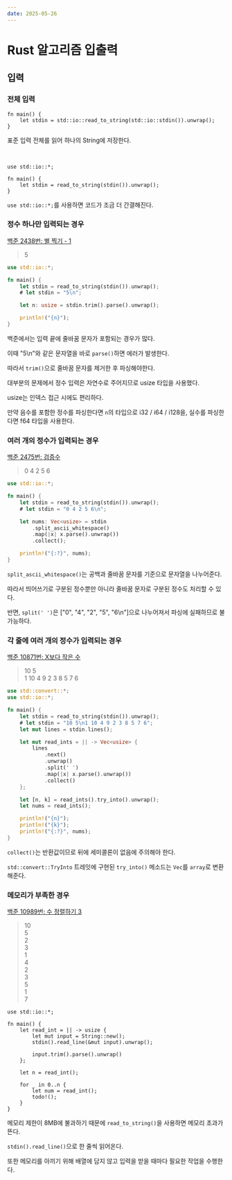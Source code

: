 ```yaml
---
date: 2025-05-26
---
```

# Rust 알고리즘 입출력

## 입력

### 전체 입력

```rust,ignore
fn main() {
    let stdin = std::io::read_to_string(std::io::stdin()).unwrap();
}
```

표준 입력 전체를 읽어 하나의 String에 저장한다.

<br>

```rust,ignore
use std::io::*;

fn main() {
    let stdin = read_to_string(stdin()).unwrap();
}
```

`use std::io::*;`를 사용하면 코드가 조금 더 간결해진다.

### 정수 하나만 입력되는 경우

[백준 2438번: 별 찍기 - 1](https://www.acmicpc.net/problem/2438)

> 5

```rust
use std::io::*;

fn main() {
    let stdin = read_to_string(stdin()).unwrap();
    # let stdin = "5\n";

    let n: usize = stdin.trim().parse().unwrap();

    println!("{n}");
}
```

백준에서는 입력 끝에 줄바꿈 문자가 포함되는 경우가 많다.

이때 "5\n"와 같은 문자열을 바로 `parse()`하면 에러가 발생한다.

따라서 `trim()`으로 줄바꿈 문자를 제거한 후 파싱해야한다.

대부분의 문제에서 정수 입력은 자연수로 주어지므로 usize 타입을 사용했다.

usize는 인덱스 접근 시에도 편리하다.

만약 음수를 포함한 정수를 파싱한다면 `n`의 타입으로 i32 / i64 / i128을, 실수를 파싱한다면 f64 타입을 사용한다.

### 여러 개의 정수가 입력되는 경우

[백준 2475번: 검증수](https://www.acmicpc.net/problem/2475)

> 0 4 2 5 6

```rust
use std::io::*;

fn main() {
    let stdin = read_to_string(stdin()).unwrap();
    # let stdin = "0 4 2 5 6\n";

    let nums: Vec<usize> = stdin
        .split_ascii_whitespace()
        .map(|x| x.parse().unwrap())
        .collect();

    println!("{:?}", nums);
}
```

`split_ascii_whitespace()`는 공백과 줄바꿈 문자를 기준으로 문자열을 나누어준다.

따라서 띄어쓰기로 구분된 정수뿐만 아니라 줄바꿈 문자로 구분된 정수도 처리할 수 있다.

반면, `split(' ')`은 ["0", "4", "2", "5", "6\n"]으로 나누어져서 파싱에 실패하므로 불가능하다.

### 각 줄에 여러 개의 정수가 입력되는 경우

[백준 10871번: X보다 작은 수](https://www.acmicpc.net/problem/10871)

> 10 5<br>1 10 4 9 2 3 8 5 7 6

```rust
use std::convert::*;
use std::io::*;

fn main() {
    let stdin = read_to_string(stdin()).unwrap();
    # let stdin = "10 5\n1 10 4 9 2 3 8 5 7 6";
    let mut lines = stdin.lines();

    let mut read_ints = || -> Vec<usize> {
        lines
            .next()
            .unwrap()
            .split(' ')
            .map(|x| x.parse().unwrap())
            .collect()
    };

    let [n, k] = read_ints().try_into().unwrap();
    let nums = read_ints();

    println!("{n}");
    println!("{k}");
    println!("{:?}", nums);
}
```

`collect()`는 반환값이므로 뒤에 세미콜론이 없음에 주의해야 한다.

`std::convert::TryInto` 트레잇에 구현된 `try_into()` 메소드는 `Vec`를 `array`로 변환해준다.

### 메모리가 부족한 경우

[백준 10989번: 수 정렬하기 3](https://www.acmicpc.net/problem/10989)

> 10<br>5<br>2<br>3<br>1<br>4<br>2<br>3<br>5<br>1<br>7

```rust,ignore
use std::io::*;

fn main() {
    let read_int = || -> usize {
        let mut input = String::new();
        stdin().read_line(&mut input).unwrap();

        input.trim().parse().unwrap()
    };

    let n = read_int();

    for _ in 0..n {
        let num = read_int();
        todo!();
    }
}
```

메모리 제한이 8MB에 불과하기 때문에 `read_to_string()`을 사용하면 메모리 초과가 뜬다.

`stdin().read_line()`으로 한 줄씩 읽어온다.

또한 메모리를 아끼기 위해 배열에 담지 않고 입력을 받을 때마다 필요한 작업을 수행한다.